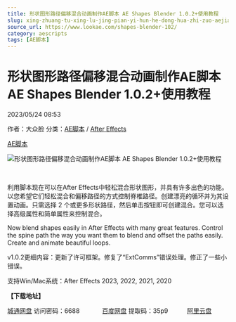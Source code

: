 ```yaml
---
title: 形状图形路径偏移混合动画制作AE脚本 AE Shapes Blender 1.0.2+使用教程
slug: xing-zhuang-tu-xing-lu-jing-pian-yi-hun-he-dong-hua-zhi-zuo-aejiao-ben-ae-shapes-blender-1-0-2-shi-yong-jiao-cheng
source_url: https://www.lookae.com/shapes-blender-102/
category: aescripts
tags: [AE脚本]
---
```

# 形状图形路径偏移混合动画制作AE脚本 AE Shapes Blender 1.0.2+使用教程

2023/05/24 08:53

作者：大众脸
分类：[AE脚本](https://www.lookae.com/after-effects/aescripts/) / [After Effects](https://www.lookae.com/after-effects/)

[AE脚本](https://www.lookae.com/tag/ae%e8%84%9a%e6%9c%ac/)

![形状图形路径偏移混合动画制作AE脚本 AE Shapes Blender 1.0.2+使用教程](https://www.lookae.com/wp-content/uploads/2022/03/AE-Shapes-Blender-.jpg "形状图形路径偏移混合动画制作AE脚本 AE Shapes Blender 1.0.2+使用教程-LookAE.com")

[﻿﻿﻿](https://cloud.video.taobao.com//play/u/705956171/p/1/e/6/t/1/350019902521.mp4)

利用脚本现在可以在After Effects中轻松混合形状图形，并具有许多出色的功能。以您希望它们轻松混合和偏移路径的方式控制脊椎路径。创建漂亮的循环并为其设置动画。只需选择 2 个或更多形状路径，然后单击按钮即可创建混合。您可以选择高级属性和简单属性来控制混合。

Now blend shapes easily in After Effects with many great features. Control the spine path the way you want them to blend and offset the paths easily. Create and animate beautiful loops.

v1.0.2更细内容：更新了许可框架。修复了“ExtComms”错误处理。修正了一些小错误。

支持Win/Mac系统：After Effects 2023, 2022, 2021, 2020

**【下载地址】**

[城通网盘](https://url70.ctfile.com/f/2827370-860565291-eb10de?p=4431) 访问密码：6688             [百度网盘](https://pan.baidu.com/s/14xmkwvXsRMjDFDnpPXxguQ?pwd=35p9) 提取码：35p9           [阿里云盘](https://www.aliyundrive.com/s/znMzFU47uj4)
